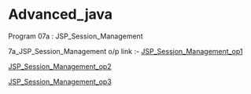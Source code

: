 # Advanced_java
 Program 07a : JSP_Session_Management

7a_JSP_Session_Management o/p link :-
<a href="https://github.com/ravi1718/Advanced-java-programs/blob/main/lab7a_jsp/7a_screenshot1.jpg">JSP_Session_Management_op1</a>

<a href="https://github.com/ravi1718/Advanced-java-programs/blob/main/lab7a_jsp/7a_screenshot2.jpg">JSP_Session_Management_op2</a>

<a href="https://github.com/ravi1718/Advanced-java-programs/blob/main/lab7a_jsp/7a_screenshot3.jpg">JSP_Session_Management_op3</a>
<br/>













